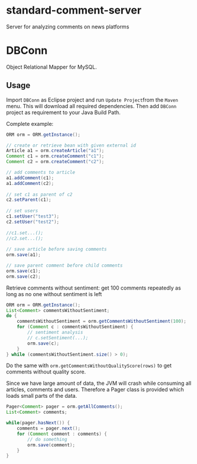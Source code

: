 # standard-comment-server
Server for analyzing comments on news platforms

# DBConn
Object Relational Mapper for MySQL.

## Usage
Import `DBConn` as Eclipse project and run `Update Project`from the `Maven` menu. This will download all required dependencies. Then add `DBConn` project as requirement to your Java Build Path.

Complete example:
```java
ORM orm = ORM.getInstance();

// create or retrieve bean with given external id
Article a1 = orm.createArticle("a1");
Comment c1 = orm.createComment("c1");	
Comment c2 = orm.createComment("c2");

// add comments to article
a1.addComment(c1);
a1.addComment(c2);
	
// set c1 as parent of c2
c2.setParent(c1);
	
// set users
c1.setUser("test3");
c2.setUser("test2");
		
//c1.set...();
//c2.set...();
		
// save article before saving comments
orm.save(a1);

// save parent comment before child comments
orm.save(c1);
orm.save(c2);
```

Retrieve comments without sentiment: get 100 comments repeatedly as long as no one without sentiment is left
```java
ORM orm = ORM.getInstance();
List<Comment> commentsWithoutSentiment;
do {
	commentsWithoutSentiment = orm.getCommentsWithoutSentiment(100);
	for (Comment c : commentsWithoutSentiment) {
		// sentiment analysis
		// c.setSentiment(...);
		orm.save(c);
	}
} while (commentsWithoutSentiment.size() > 0);
```

Do the same with `orm.getCommentsWithoutQualityScore(rows)` to get comments without quality score.

Since we have large amount of data, the JVM will crash while consuming all articles, comments and users. Therefore a Pager class is provided which loads small parts of the data.

```java
Pager<Comment> pager = orm.getAllComments();
List<Comment> comments;

while(pager.hasNext()) {
	comments = pager.next();
	for (Comment comment : comments) {
		// do something
		orm.save(comment);
	}
}
```
